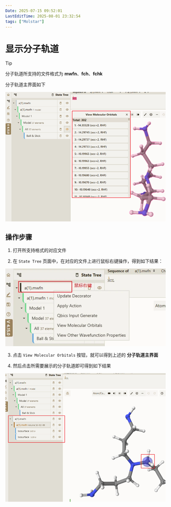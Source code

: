 ```yaml
---
Date: 2025-07-15 09:52:01
LastEditTime: 2025-08-01 23:32:54
tags: ["Molstar"]
---
```


# 显示分子轨道

> [!TIP]
> 分子轨道所支持的文件格式为 **mwfn**、**fch**、**fchk**

分子轨道主界面如下

![molecular-orbital](./assets/molecular-orbital.webp)

## 操作步骤

1. 打开所支持格式的对应文件

2. 在 `State Tree` 页面中，在对应的文件上进行鼠标右键操作，得到如下结果：

![molecular-orbital-context-menu](./assets/molecular-orbital-context-menu.webp)

3. 点击 `View Molecular Orbitals` 按钮，就可以得到上述的 **分子轨道主界面**

4. 然后点击所需要展示的分子轨道即可得到如下结果

![molecular-orbital-result](./assets/molecular-orbital-result.webp)
